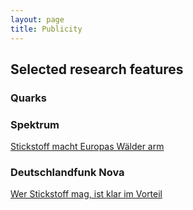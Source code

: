 ```yaml
---
layout: page
title: Publicity
---
```


## Selected research features

### Quarks 

### Spektrum
[Stickstoff macht Europas Wälder arm](https://www.spektrum.de/news/stickstoff-macht-europas-waelder-arm/1722154)

### Deutschlandfunk Nova
[Wer Stickstoff mag, ist klar im Vorteil](https://www.deutschlandfunknova.de/nachrichten/artenvielfalt-wer-stickstoff-mag-ist-klar-im-vorteil)

